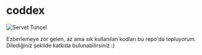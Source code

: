 # coddex
![Servet Tunçel](https://avatars2.githubusercontent.com/u/6598004?v=4&s=460)

Ezberlemeye zor gelen, az ama sık kullanılan kodları bu repo'da topluyorum. Dilediğiniz şekilde katkıda bulunabilirsiniz :)